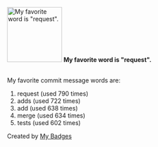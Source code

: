 <img src="https://my-badges.github.io/my-badges/favorite-word.png" alt="My favorite word is &quot;request&quot;." title="My favorite word is &quot;request&quot;." width="128">
<strong>My favorite word is &quot;request&quot;.</strong>
<br><br>

My favorite commit message words are:

1. request (used 790 times)
2. adds (used 722 times)
3. add (used 638 times)
4. merge (used 634 times)
5. tests (used 602 times)


Created by <a href="https://github.com/my-badges/my-badges">My Badges</a>